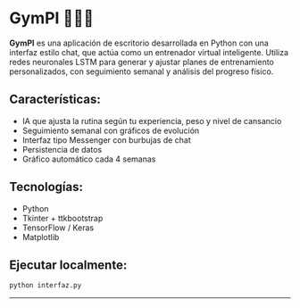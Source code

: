 # GymPI 🏋️‍♂️🤖

**GymPI** es una aplicación de escritorio desarrollada en Python con una interfaz estilo chat, que actúa como un entrenador virtual inteligente. Utiliza redes neuronales LSTM para generar y ajustar planes de entrenamiento personalizados, con seguimiento semanal y análisis del progreso físico.

## Características:
- IA que ajusta la rutina según tu experiencia, peso y nivel de cansancio
- Seguimiento semanal con gráficos de evolución
- Interfaz tipo Messenger con burbujas de chat
- Persistencia de datos
- Gráfico automático cada 4 semanas

## Tecnologías:
- Python
- Tkinter + ttkbootstrap
- TensorFlow / Keras
- Matplotlib

## Ejecutar localmente:

```bash
python interfaz.py
```

---

